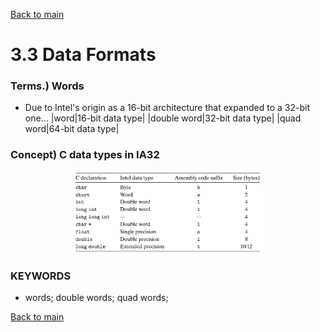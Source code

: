 [Back to main](https://github.com/JoonHyeok-hozy-Kim/computer_systems_study#readme)

# 3.3 Data Formats

### Terms.) Words
* Due to Intel's origin as a 16-bit architecture that expanded to a 32-bit one...
|word|16-bit data type|
|double word|32-bit data type|
|quad word|64-bit data type|


### Concept) C data types in IA32   
<p align="center">
  <img src="https://github.com/JoonHyeok-hozy-Kim/computer_systems_study/blob/main/contents/ch_03/images/03_03_01_c_data_types_in_ia32.png" width="60%">
</p>

### KEYWORDS
* words; double words; quad words;


[Back to main](https://github.com/JoonHyeok-hozy-Kim/computer_systems_study#readme)